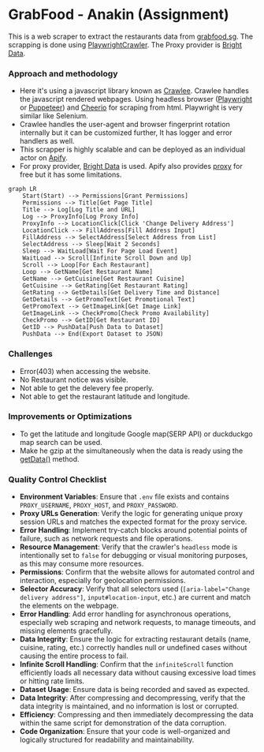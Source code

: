 # GrabFood - Anakin (Assignment)

This is a web scraper to extract the restaurants data from [grabfood.sg](https://food.grab.com/sg/en/restaurants). The scrapping is done using [PlaywrightCrawler](https://crawlee.dev/api/playwright-crawler/class/PlaywrightCrawler). The Proxy provider is [Bright Data](https://docs.brightdata.com/proxy-networks/data-center/introduction).

### Approach and methodology

- Here it's using a javascript library known as [Crawlee](https://crawlee.dev/). Crawlee handles the javascript rendered webpages. Using headless browser ([Playwright](https://playwright.dev) or [Puppeteer](https://pptr.dev/)) and [Cheerio](https://www.npmjs.com/package/cheerio) for scraping from html. Playwright is very similar like Selenium.
- Crawlee handles the user-agent and browser fingerprint rotation internally but it can be customized further, It has logger and error handlers as well.
- This scrapper is highly scalable and can be deployed as an individual actor on [Apify](https://apify.com).
- For proxy provider, [Bright Data](https://docs.brightdata.com/proxy-networks/data-center/introduction) is used. Apify also provides [proxy](https://apify.com/proxy) for free but it has some limitations.

```mermaid
graph LR
    Start(Start) --> Permissions[Grant Permissions]
    Permissions --> Title[Get Page Title]
    Title --> Log[Log Title and URL]
    Log --> ProxyInfo[Log Proxy Info]
    ProxyInfo --> LocationClick[Click 'Change Delivery Address']
    LocationClick --> FillAddress[Fill Address Input]
    FillAddress --> SelectAddress[Select Address from List]
    SelectAddress --> Sleep[Wait 2 Seconds]
    Sleep --> WaitLoad[Wait For Page Load Event]
    WaitLoad --> Scroll[Infinite Scroll Down and Up]
    Scroll --> Loop[For Each Restaurant]
    Loop --> GetName[Get Restaurant Name]
    GetName --> GetCuisine[Get Restaurant Cuisine]
    GetCuisine --> GetRating[Get Restaurant Rating]
    GetRating --> GetDetails[Get Delivery Time and Distance]
    GetDetails --> GetPromoText[Get Promotional Text]
    GetPromoText --> GetImageLink[Get Image Link]
    GetImageLink --> CheckPromo[Check Promo Availability]
    CheckPromo --> GetID[Get Restaurant ID]
    GetID --> PushData[Push Data to Dataset]
    PushData --> End(Export Dataset to JSON)
```

### Challenges
- Error(403) when accessing the website.
- No Restaurant notice was visible.
- Not able to get the delevery fee properly.
- Not able to get the restaurant latitude and longitude.

###  Improvements or Optimizations
- To get the latitude and longitude Google map(SERP API) or duckduckgo map search can be used.
- Make he gzip at the simultaneously when the data is ready using the [getData()](https://crawlee.dev/api/browser-crawler/class/BrowserCrawler#getData) method.

### Quality Control Checklist
- **Environment Variables**: Ensure that `.env` file exists and contains `PROXY_USERNAME`, `PROXY_HOST`, and `PROXY_PASSWORD`.
- **Proxy URLs Generation**: Verify the logic for generating unique proxy session URLs and matches the expected format for the proxy service.
- **Error Handling**: Implement try-catch blocks around potential points of failure, such as network requests and file operations.
- **Resource Management**: Verify that the crawler's `headless` mode is intentionally set to `false` for debugging or visual monitoring purposes, as this may consume more resources.
- **Permissions**: Confirm that the website allows for automated control and interaction, especially for geolocation permissions.
- **Selector Accuracy**: Verify that all selectors used (`[aria-label="Change delivery address"]`, `input#location-input`, etc.) are current and match the elements on the webpage.
- **Error Handling**: Add error handling for asynchronous operations, especially web scraping and network requests, to manage timeouts, and missing elements gracefully.
- **Data Integrity**: Ensure the logic for extracting restaurant details (name, cuisine, rating, etc.) correctly handles null or undefined cases without causing the entire process to fail.
- **Infinite Scroll Handling**: Confirm that the `infiniteScroll` function efficiently loads all necessary data without causing excessive load times or hitting rate limits.
- **Dataset Usage**: Ensure data is being recorded and saved as expected.
- **Data Integrity**: After compressing and decompressing, verify that the data integrity is maintained, and no information is lost or corrupted.
- **Efficiency**: Compressing and then immediately decompressing the data within the same script for demonstration of the data corruption.
- **Code Organization**: Ensure that your code is well-organized and logically structured for readability and maintainability.

